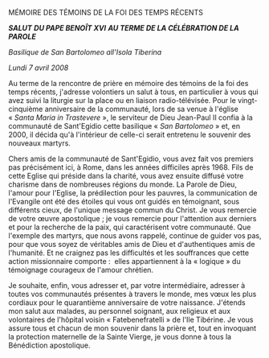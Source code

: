 MÉMOIRE DES TÉMOINS DE LA FOI DES TEMPS RÉCENTS

***SALUT*** ***DU PAPE BENOÎT XVI*** ***AU TERME DE LA CÉLÉBRATION DE LA PAROLE***

*Basilique de San Bartolomeo all'Isola Tiberina*

*Lundi 7 avril 2008*

Au terme de la rencontre de prière en mémoire des témoins de la foi des temps récents, j'adresse volontiers un salut à tous, en particulier à vous qui avez suivi la liturgie sur la place ou en liaison radio-télévisée. Pour le vingt-cinquième anniversaire de la communauté, lors de sa venue à l'église « *Santa Maria in Trastevere* », le serviteur de Dieu Jean-Paul II confia à la communauté de Sant'Egidio cette basilique « *San Bartolomeo* » et, en 2000, il décida qu'à l'intérieur de celle-ci serait entretenu le souvenir des nouveaux martyrs.

Chers amis de la communauté de Sant'Egidio, vous avez fait vos premiers pas précisément ici, à Rome, dans les années difficiles après 1968. Fils de cette Eglise qui préside dans la charité, vous avez ensuite diffusé votre charisme dans de nombreuses régions du monde. La Parole de Dieu, l'amour pour l'Eglise, la prédilection pour les pauvres, la communication de l'Evangile ont été des étoiles qui vous ont guidés en témoignant, sous différents cieux, de l'unique message commun du Christ. Je vous remercie de votre œuvre apostolique ; je vous remercie pour l'attention aux derniers et pour la recherche de la paix, qui caractérisent votre communauté. Que l'exemple des martyrs, que nous avons rappelé, continue de guider vos pas, pour que vous soyez de véritables amis de Dieu et d'authentiques amis de l'humanité. Et ne craignez pas les difficultés et les souffrances que cette action missionnaire comporte :  elles appartiennent à la « logique » du témoignage courageux de l'amour chrétien.

Je souhaite, enfin, vous adresser et, par votre intermédiaire, adresser à toutes vos communautés présentes à travers le monde, mes vœux les plus cordiaux pour le quarantième anniversaire de votre naissance. J'étends mon salut aux malades, au personnel soignant, aux religieux et aux volontaires de l'hôpital voisin « Fatebenefratelli » de l'Ile Tibérine. Je vous assure tous et chacun de mon souvenir dans la prière et, tout en invoquant la protection maternelle de la Sainte Vierge, je vous donne à tous la Bénédiction apostolique.